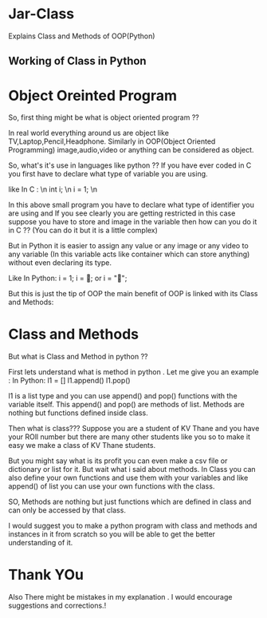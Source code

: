 # Jar-Class
Explains Class and Methods of OOP(Python)


## Working of Class in Python ##

# Object Oreinted Program #

So, first thing might be what is object oriented program ??

In real world everything around us are object like TV,Laptop,Pencil,Headphone.
Similarly in OOP(Object Oriented Programming) image,audio,video or anything can be considered as object.

So, what's it's use in languages like python ??
If you have ever coded in C you first have to declare what type of variable you are using.

like In C : \n
    int i; \n
    i = 1; \n

In this above small program you have to declare what type of identifier you are using
and If you see clearly you are getting restricted in this case suppose you have to store
and image in the variable then how can you do it in C ?? (You can do it but it is a little complex)

But in Python it is easier to assign any value or any image or any video to any variable (In this variable acts like container which
can store anything) without even declaring its type.

Like In Python:
    i = 1;
    i = 🍪;
    or i = "🍪";

But this is just the tip of OOP the main benefit of OOP is linked with its Class and Methods:

# Class and Methods #

But what is Class and Method in python ??

First lets understand what is method in python .
Let me give you an example :
    In Python:
        l1 = []
        l1.append()
        l1.pop()

l1 is a list type and you can use append() and pop() functions with the variable itself.
This append() and pop() are methods of list.
Methods are nothing but functions defined inside class.

Then what is class???
Suppose you are a student of KV Thane and you have your ROll number but there are many other
students like you so to make it  easy we make a class of KV Thane students.

But you might say what is its profit you can even make a csv file or dictionary or list for it.
But wait what i said about methods.
In Class you can also define your own functions and use them with your variables and like append() of list
you can use your own functions with the class.

SO, Methods are nothing but just functions which are defined in class and can only be accessed by that class.

I would suggest you to make a python program with class and methods and instances in it from scratch so
you will be able to get the better understanding of it.


# Thank YOu #
Also There might be mistakes in my explanation .
I would encourage suggestions and corrections.!
